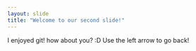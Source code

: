 ```yaml
---
layout: slide
title: "Welcome to our second slide!"
---
```

I enjoyed git! how about you? :D
Use the left arrow to go back!